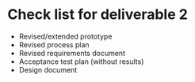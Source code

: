 Check list for deliverable 2
========
* Revised/extended prototype
* Revised process plan
* Revised requirements document
* Acceptance test plan (without results)
* Design document

